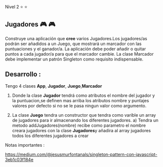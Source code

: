 Nivel 2 :star: :star:

## Jugadores  :video_game: :video_game:

Construye una aplicación que **cree** varios Jugadores.Los jugadores/as podrán ser añadidos a un Juego, que mostrará un marcador con las puntuaciones y el ganador/a. La aplicación debe poder añadir o quitar puntos a cada jugador/a para que el marcador cambie. La clase Marcador debe implementar un patrón Singleton como requisito indispensable.

## Desarrollo :

Tengo 4 clases **App**, **Jugador**, **Juego**,**Marcador** 

1) Donde la clase **Jugador** tendrá como atributos el nombre del jugador y la puntuacion,se definen mas arriba los atributos nombre y puntajes valores por defecto si no se le pasa ningun valor como argumento.

2) La clase **Juego** tendra un constructor que tendra como varible un array de jugadores para ir almacenando los diferentes jugadores.
     a) Tendra un metodo addJugadores(nombre) recibe como parametro el nombre creara jugadores con la clase **Jugadores**y añadira al array jugadores todos los diferentes jugadores a crear 

 

 
 
Notas importantes :


https://medium.com/@jesusmurfontanals/singleton-pattern-con-javascript-3eb1c03f184e